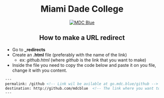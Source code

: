 <h1 align="center"> Miami Dade College </h1>
<p align="center">
  <a href="https://github.com/mdcblue">
        <img src="https://img.shields.io/badge/MDC-Blue-0069ab.svg"
            alt="MDC Blue"></a>
<!-- 
  Author: Carlos Abraham 
  github.com/19cah
  www.19cah.com
-->
</p>

<h2 align="center"> How to make a URL redirect</h2>


-  Go to **_redirects**
-  Create an **.html** file (preferably with the name of the link)
    - ex: *github.html* (where *github* is the link that you want to make)
- Inside the file you need to copy the code below and paste it on you file, change it with you content.

``` html
---
permalink: /github <!-- Link wil be avilable at go.mdc.blue/github -->
destination: http://github.com/mdcblue  <!-- The link where you want to redirect -->
---
```
